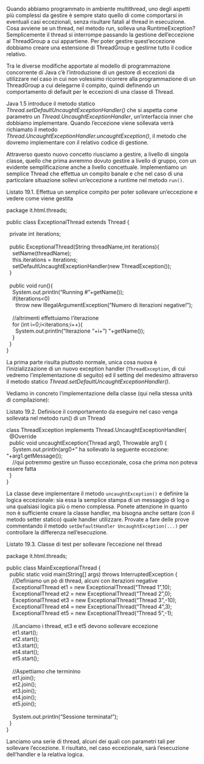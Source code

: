 Quando abbiamo programmato in ambiente multithread, uno degli aspetti più complessi da gestire è sempre stato quello di come comportarsi in eventuali casi eccezionali, senza risultare fatali al thread in esecuzione. Cosa avviene se un thread, nel metodo run, solleva una RuntimeException? Semplicemente il thread si interrompe passando la gestione dell’eccezione al ThreadGroup a cui appartiene. Per poter gestire quest’eccezione dobbiamo creare una estensione di ThreadGroup e gestirne tutto il codice relativo.

Tra le diverse modifiche apportate al modello di programmazione concorrente di Java c’è l’introduzione di un gestore di eccezioni da utilizzare nel caso in cui non volessimo ricorrere alla programmazione di un ThreadGroup a cui delegarne il compito, quindi definendo un comportamento di default per le eccezioni di una classe di Thread.

Java 1.5 introduce il metodo statico _Thread.setDefaultUncaughtExceptionHandler()_ che si aspetta come parametro un _Thread.UncaughtExceptionHandler_, un’interfaccia inner che dobbiamo implementare. Quando l’eccezione viene sollevata verrà richiamato il metodo _Thread.UncaughtExceptionHandler.uncaughtException()_, il metodo che dovremo implementare con il relativo codice di gestione.

Attraverso questo nuovo concetto riusciamo a gestire, a livello di singola classe, quello che prima avremmo dovuto gestire a livello di gruppo, con un evidente semplificazione anche a livello concettuale. Implementiamo un semplice Thread che effettua un compito banale e che nel caso di una particolare situazione sollevi un’eccezione a runtime nel metodo `run()`.

Listato 19.1. Effettua un semplice compito per poter sollevare un’eccezione e vedere come viene gestita

package it.html.threads;

public class ExceptionalThread extends Thread {

  private int iterations;  
    
  public ExceptionalThread(String threadName,int iterations){  
    setName(threadName);  
    this.iterations = iterations;  
    setDefaultUncaughtExceptionHandler(new ThreadException());  
  }  
    
  public void run(){  
    System.out.println(“Running #”+getName());  
    if(iterations<0)  
      throw new IllegalArgumentException(“Numero di iterazioni negative!”);  
      
    //altrimenti effettuiamo l’iterazione  
    for (int i=0;i<iterations;i++){  
      System.out.println(“Iterazione “+i+”) “+getName());  
    }  
  }  
}

La prima parte risulta piuttosto normale, unica cosa nuova è l’inizializzazione di un nuovo exception handler (`ThreadException`, di cui vedremo l’implementazione di seguito) ed il setting del medesimo attraverso il metodo statico _Thread.setDefaultUncaughtExceptionHandler()_.

Vediamo in concreto l’implementazione della classe (qui nella stessa unità di compilazione):

Listato 19.2. Definisce il comportamento da eseguire nel caso venga sollevata nel metodo run() di un Thread

class ThreadException implements Thread.UncaughtExceptionHandler{  
  @Override  
  public void uncaughtException(Thread arg0, Throwable arg1) {  
    System.out.println(arg0+” ha sollevato la seguente eccezione: “+arg1.getMessage());  
    //qui potremmo gestire un flusso eccezionale, cosa che prima non poteva essere fatta  
  }  
}

La classe deve implementare il metodo `uncaughtException()` e definire la logica eccezionale: sia essa la semplice stampa di un messaggio di log o una qualsiasi logica più o meno complessa. Ponete attenzione in quanto non è sufficiente creare la classe handler, ma bisogna anche settare (con il metodo setter statico) quale handler utilizzare. Provate a fare delle prove commentando il metodo `setDefaultHandler UncaughtException(...)` per controllare la differenza nell’esecuzione.

Listato 19.3. Classe di test per sollevare l’eccezione nel thread

package it.html.threads;

public class MainExceptionalThread {  
  public static void main(String[] args) throws InterruptedException {  
    //Definiamo un pò di thread, alcuni con iterazioni negative  
    ExceptionalThread et1 = new ExceptionalThread(“Thread 1”,10);  
    ExceptionalThread et2 = new ExceptionalThread(“Thread 2”,0);  
    ExceptionalThread et3 = new ExceptionalThread(“Thread 3”,-10);  
    ExceptionalThread et4 = new ExceptionalThread(“Thread 4”,3);  
    ExceptionalThread et5 = new ExceptionalThread(“Thread 5”,-1);  
      
    //Lanciamo i thread, et3 e et5 devono sollevare eccezione  
    et1.start();  
    et2.start();  
    et3.start();  
    et4.start();  
    et5.start();  
      
    //Aspettiamo che terminino  
    et1.join();  
    et2.join();  
    et3.join();  
    et4.join();  
    et5.join();  
      
    System.out.println(“Sessione terminata!”);  
  }  
}

Lanciamo una serie di thread, alcuni dei quali con parametri tali per sollevare l’eccezione. Il risultato, nel caso eccezionale, sarà l’esecuzione dell’handler e la relativa logica.